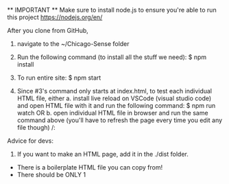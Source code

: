 ** IMPORTANT **
Make sure to install node.js to ensure you're able to run this project
  https://nodejs.org/en/
  
After you clone from GitHub,

1. navigate to the ~/Chicago-Sense folder

2. Run the following command (to install all the stuff we need):
  $ npm install 

3. To run entire site:
  $ npm start

4. Since #3's command only starts at index.html, to test each individual HTML file,
either
  a. install live reload on VSCode (visual studio code) and open HTML file with it and run the following command:
    $ npm run watch
OR
  b. open individual HTML file in browser and run the same command above (you'll have to refresh the page every time you edit any file though) /:

Advice for devs:

1. If you want to make an HTML page, add it in the ./dist folder.
  - There is a boilerplate HTML file you can copy from!
  - There should be ONLY 1 <script> tag per HTML file. Ask me (Will) if you're having trouble deciding what to put as the src attribute.

2. If you want to add a new JS file, add it in the ./src folder.
  - Make sure to import all the stuff you'll need. 
  - Look at the index.js file for a good example.

3. If you want to add a new CSS file, add it in the ./src/css folder.
  - Don't forget to import it in the appropriate JS file.